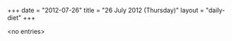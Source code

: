 +++
date = "2012-07-26"
title = "26 July 2012 (Thursday)"
layout = "daily-diet"
+++


\<no entries\>

